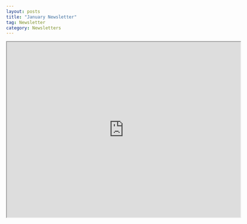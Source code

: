 ```yaml
---
layout: posts
title: "January Newsletter"
tag: Newsletter
category: Newsletters
---
```

<iframe src="https://drive.google.com/file/d/1aQfThIyKfqvu7pgCXDumHyzTOjIawuLn/view?usp=sharing" width="640" height="480"></iframe>
